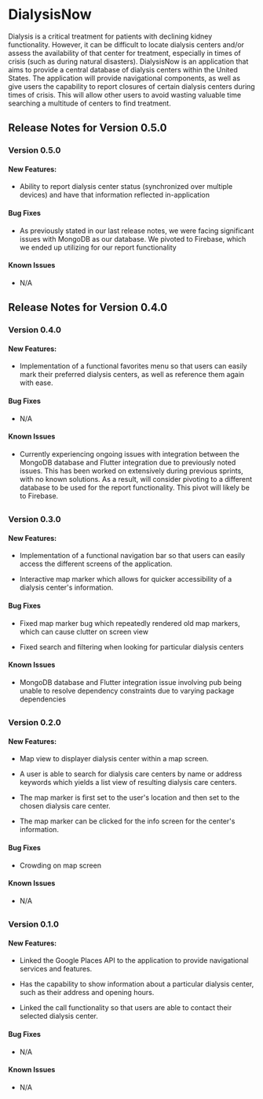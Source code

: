 # DialysisNow

Dialysis is a critical treatment for patients with declining kidney functionality. However, it can be difficult
to locate dialysis centers and/or assess the availability of that center for treatment, especially in times of crisis 
(such as during natural disasters). 
DialysisNow is an application that aims to provide a central database of
dialysis centers within the United States.
The application will provide navigational components, as well as give
users the capability to report closures of certain dialysis centers
during times of crisis. This will allow other users to avoid wasting
valuable time searching a multitude of centers to find treatment.

## Release Notes for Version 0.5.0

### Version 0.5.0
#### New Features:
* Ability to report dialysis center status (synchronized over multiple devices) and have that information reflected in-application

#### Bug Fixes
* As previously stated in our last release notes, we were facing significant issues with MongoDB as our database. We pivoted to Firebase, which we ended up utilizing for our report functionality

#### Known Issues
* N/A

##

## Release Notes for Version 0.4.0

### Version 0.4.0
#### New Features:
* Implementation of a functional favorites menu so that users can easily mark their preferred dialysis centers, as well as reference them again with ease.

#### Bug Fixes
* N/A

#### Known Issues
* Currently experiencing ongoing issues with integration between the MongoDB database and Flutter integration due to previously noted issues. This has been worked on extensively during previous sprints, with no known solutions. As a result, will consider pivoting to a different database to be used for the report functionality. This pivot will likely be to Firebase. 

##

### Version 0.3.0
#### New Features:
* Implementation of a functional navigation bar so that users can easily access the different screens of the application.

* Interactive map marker which allows for quicker accessibility of a dialysis center's information.

#### Bug Fixes
* Fixed map marker bug which repeatedly rendered old map markers, which can cause clutter on screen view

* Fixed search and filtering when looking for particular dialysis centers

#### Known Issues
* MongoDB database and Flutter integration issue involving pub being unable to resolve dependency constraints due to varying package dependencies

##

### Version 0.2.0
#### New Features:
* Map view to displayer dialysis center within a map screen.

* A user is able to search for dialysis care centers by name or address keywords which yields a list view of resulting dialysis care centers.

* The map marker is first set to the user's location and then set to the chosen dialysis care center.

* The map marker can be clicked for the info screen for the center's information.


#### Bug Fixes
* Crowding on map screen

#### Known Issues
* N/A

##

### Version 0.1.0
#### New Features:

* Linked the Google Places API to the application to provide
  navigational services and features.

* Has the capability to show information about a particular
  dialysis center, such as their address and opening hours.

* Linked the call functionality so that users are able to contact
  their selected dialysis center.

#### Bug Fixes
* N/A

#### Known Issues
* N/A

